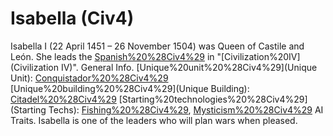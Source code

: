 # Isabella (Civ4)

Isabella I (22 April 1451 – 26 November 1504) was Queen of Castile and León. She leads the [Spanish%20%28Civ4%29](Spanish) in "[Civilization%20IV](Civilization IV)".
General Info.
[Unique%20unit%20%28Civ4%29](Unique Unit): [Conquistador%20%28Civ4%29](Conquistador)
[Unique%20building%20%28Civ4%29](Unique Building): [Citadel%20%28Civ4%29](Citadel)
[Starting%20technologies%20%28Civ4%29](Starting Techs): [Fishing%20%28Civ4%29](Fishing), [Mysticism%20%28Civ4%29](Mysticism)
AI Traits.
Isabella is one of the leaders who will plan wars when pleased.